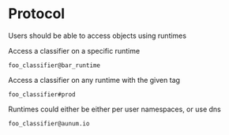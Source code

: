 # Protocol

Users should be able to access objects using runtimes

Access a classifier on a specific runtime
```
foo_classifier@bar_runtime
```

Access a classifier on any runtime with the given tag
```
foo_classifier#prod
```

Runtimes could either be either per user namespaces, or use dns

```
foo_classifier@aunum.io
```